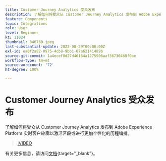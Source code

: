 ```yaml
---
title: Customer Journey Analytics 受众发布
description: 了解如何将受众从 Customer Journey Analytics 发布到 Adobe Experience Platform 实时客户轮廓以激活区段或进行更加个性化的历程编排。
feature: Components
topic: Integrations
role: User
level: Beginner
kt: 11024
thumbnail: 346759.jpeg
last-substantial-update: 2022-08-29T00:00:00Z
exl-id: ea0f2a82-0975-4cb8-9bb1-07a62141489b
source-git-commit: 1a4ecef0d27d46164a1275906aaf36730468f0ae
workflow-type: tm+mt
source-wordcount: '72'
ht-degree: 100%

---
```


# Customer Journey Analytics 受众发布

了解如何将受众从 Customer Journey Analytics 发布到 Adobe Experience Platform 实时客户轮廓以激活区段或进行更加个性化的历程编排。

>[!VIDEO](https://video.tv.adobe.com/v/3412470/?captions=chi_hans&quality=12&learn=on)

有关更多信息，请访问[文档](https://experienceleague.adobe.com/docs/analytics-platform/using/cja-components/audiences/audiences-overview.html?lang=zh-Hans){target="_blank"}。

